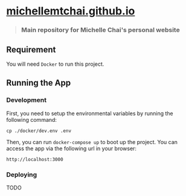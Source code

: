 # [michellemtchai.github.io](https://michellemtchai.github.io)

> ### Main repository for Michelle Chai's personal website

## Requirement

You will need `Docker` to run this project.

## Running the App

### Development

First, you need to setup the environmental variables by running the following command:

```
cp ./docker/dev.env .env
```

Then, you can run `docker-compose up` to boot up the project. You can access the app via the following url in your browser:

```
http://localhost:3000
```

### Deploying

TODO
